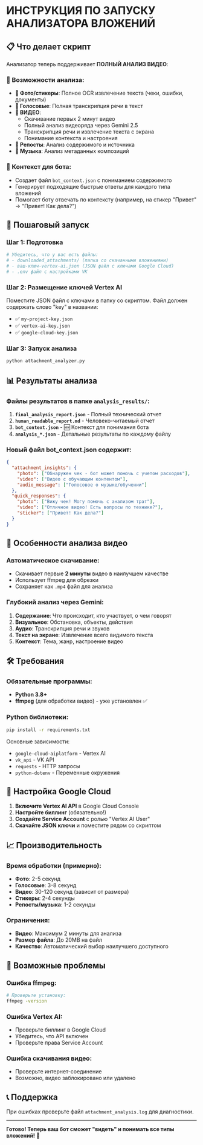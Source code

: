 # ИНСТРУКЦИЯ ПО ЗАПУСКУ АНАЛИЗАТОРА ВЛОЖЕНИЙ

## 📋 Что делает скрипт

Анализатор теперь поддерживает **ПОЛНЫЙ АНАЛИЗ ВИДЕО**:

### 🎯 Возможности анализа:
- **📸 Фото/стикеры**: Полное OCR извлечение текста (чеки, ошибки, документы)
- **🎤 Голосовые**: Полная транскрипция речи в текст
- **🎥 ВИДЕО**: 
  - Скачивание первых 2 минут видео
  - Полный анализ видеоряда через Gemini 2.5
  - Транскрипция речи и извлечение текста с экрана
  - Понимание контекста и настроения
- **📝 Репосты**: Анализ содержимого и источника
- **🎵 Музыка**: Анализ метаданных композиций

### 🤖 Контекст для бота:
- Создает файл `bot_context.json` с пониманием содержимого
- Генерирует подходящие быстрые ответы для каждого типа вложений
- Помогает боту отвечать по контексту (например, на стикер "Привет" → "Привет! Как дела?")

## 🚀 Пошаговый запуск

### Шаг 1: Подготовка
```bash
# Убедитесь, что у вас есть файлы:
# - downloaded_attachments/ (папка со скачанными вложениями)
# - ваш-ключ-vertex-ai.json (JSON файл с ключами Google Cloud)
# - .env файл с настройками VK
```

### Шаг 2: Размещение ключей Vertex AI
Поместите JSON файл с ключами в папку со скриптом. Файл должен содержать слово "key" в названии:
- ✅ `my-project-key.json`
- ✅ `vertex-ai-key.json` 
- ✅ `google-cloud-key.json`

### Шаг 3: Запуск анализа
```bash
python attachment_analyzer.py
```

## 📊 Результаты анализа

### Файлы результатов в папке `analysis_results/`:

1. **`final_analysis_report.json`** - Полный технический отчет
2. **`human_readable_report.md`** - Человеко-читаемый отчет  
3. **`bot_context.json`** - 🆕 Контекст для понимания бота
4. **`analysis_*.json`** - Детальные результаты по каждому файлу

### Новый файл bot_context.json содержит:
```json
{
  "attachment_insights": {
    "photo": ["Обнаружен чек - бот может помочь с учетом расходов"],
    "video": ["Видео с обучающим контентом"],
    "audio_message": ["Голосовое о музыке/обучении"]
  },
  "quick_responses": {
    "photo": ["Вижу чек! Могу помочь с анализом трат"],
    "video": ["Отличное видео! Есть вопросы по технике?"],
    "sticker": ["Привет! Как дела?"]
  }
}
```

## 🎥 Особенности анализа видео

### Автоматическое скачивание:
- Скачивает первые **2 минуты** видео в наилучшем качестве
- Использует ffmpeg для обрезки
- Сохраняет как `.mp4` файл для анализа

### Глубокий анализ через Gemini:
1. **Содержание**: Что происходит, кто участвует, о чем говорят
2. **Визуальное**: Обстановка, объекты, действия
3. **Аудио**: Транскрипция речи и звуков
4. **Текст на экране**: Извлечение всего видимого текста
5. **Контекст**: Тема, жанр, настроение видео

## 🛠️ Требования

### Обязательные программы:
- **Python 3.8+**
- **ffmpeg** (для обработки видео) - уже установлен ✅

### Python библиотеки:
```bash
pip install -r requirements.txt
```

Основные зависимости:
- `google-cloud-aiplatform` - Vertex AI
- `vk_api` - VK API
- `requests` - HTTP запросы
- `python-dotenv` - Переменные окружения

## 🔧 Настройка Google Cloud

1. **Включите Vertex AI API** в Google Cloud Console
2. **Настройте биллинг** (обязательно!)
3. **Создайте Service Account** с ролью "Vertex AI User"
4. **Скачайте JSON ключи** и поместите рядом со скриптом

## 📈 Производительность

### Время обработки (примерно):
- **Фото**: 2-5 секунд
- **Голосовые**: 3-8 секунд  
- **Видео**: 30-120 секунд (зависит от размера)
- **Стикеры**: 2-4 секунды
- **Репосты/музыка**: 1-2 секунды

### Ограничения:
- **Видео**: Максимум 2 минуты для анализа
- **Размер файла**: До 20MB на файл
- **Качество**: Автоматический выбор наилучшего доступного

## 🚨 Возможные проблемы

### Ошибка ffmpeg:
```bash
# Проверьте установку:
ffmpeg -version
```

### Ошибка Vertex AI:
- Проверьте биллинг в Google Cloud
- Убедитесь, что API включен
- Проверьте права Service Account

### Ошибка скачивания видео:
- Проверьте интернет-соединение
- Возможно, видео заблокировано или удалено

## 📞 Поддержка

При ошибках проверьте файл `attachment_analysis.log` для диагностики.

---
**Готово! Теперь ваш бот сможет "видеть" и понимать все типы вложений! 🎉** 